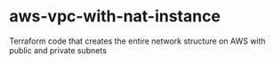 # aws-vpc-with-nat-instance
Terraform code that creates the entire network structure on AWS with public and private subnets
